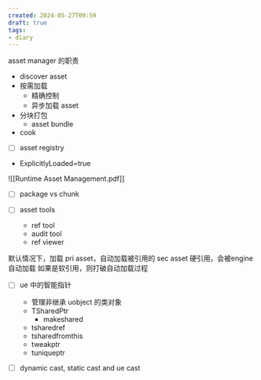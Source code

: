 ```yaml
---
created: 2024-05-27T09:59
draft: true
tags:
- diary
---
```


asset manager 的职责
- discover asset
- 按需加载
	- 精确控制
	- 异步加载 asset
- 分块打包
	- asset bundle
- cook
- [ ] asset registry
- ExplicitlyLoaded=true

![[Runtime Asset Management.pdf]]

- [ ] package vs chunk

- [ ] asset tools
	- ref tool
	- audit tool
	- ref viewer


默认情况下，加载 pri asset，自动加载被引用的 sec asset
硬引用，会被engine 自动加载
如果是软引用，则打破自动加载过程



- [ ] ue 中的智能指针
	- 管理非继承 uobject 的类对象
	- TSharedPtr
		- makeshared
	- tsharedref
	- tsharedfromthis
	- tweakptr
	- tuniqueptr


- [ ] dynamic cast, static cast and ue cast